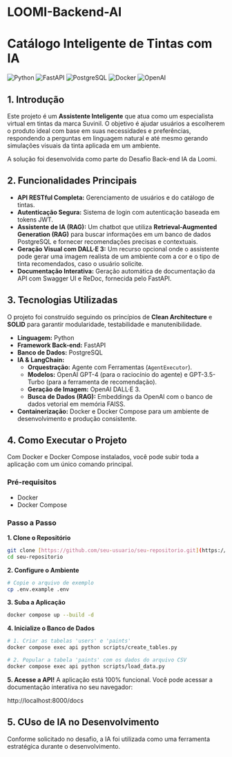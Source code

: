 # LOOMI-Backend-AI

# Catálogo Inteligente de Tintas com IA

![Python](https://img.shields.io/badge/Python-3.13-blue.svg)
![FastAPI](https://img.shields.io/badge/FastAPI-0.111-green.svg)
![PostgreSQL](https://img.shields.io/badge/PostgreSQL-15-blue.svg)
![Docker](https://img.shields.io/badge/Docker-Powered-blue.svg)
![OpenAI](https://img.shields.io/badge/OpenAI-GPT%20%26%20DALL--E%203-green.svg)

## 1. Introdução

Este projeto é um **Assistente Inteligente** que atua como um especialista virtual em tintas da marca Suvinil. O objetivo é ajudar usuários a escolherem o produto ideal com base em suas necessidades e preferências, respondendo a perguntas em linguagem natural e até mesmo gerando simulações visuais da tinta aplicada em um ambiente.

A solução foi desenvolvida como parte do Desafio Back-end IA da Loomi.

## 2. Funcionalidades Principais

* **API RESTful Completa:** Gerenciamento de usuários e do catálogo de tintas.
* **Autenticação Segura:** Sistema de login com autenticação baseada em tokens JWT.
* **Assistente de IA (RAG):** Um chatbot que utiliza **Retrieval-Augmented Generation (RAG)** para buscar informações em um banco de dados PostgreSQL e fornecer recomendações precisas e contextuais.
* **Geração Visual com DALL·E 3:** Um recurso opcional onde o assistente pode gerar uma imagem realista de um ambiente com a cor e o tipo de tinta recomendados, caso o usuário solicite.
* **Documentação Interativa:** Geração automática de documentação da API com Swagger UI e ReDoc, fornecida pelo FastAPI.

## 3. Tecnologias Utilizadas

O projeto foi construído seguindo os princípios de **Clean Architecture** e **SOLID** para garantir modularidade, testabilidade e manutenibilidade.

* **Linguagem:** Python
* **Framework Back-end:** FastAPI
* **Banco de Dados:** PostgreSQL
* **IA & LangChain:**
    * **Orquestração:** Agente com Ferramentas (`AgentExecutor`).
    * **Modelos:** OpenAI GPT-4 (para o raciocínio do agente) e GPT-3.5-Turbo (para a ferramenta de recomendação).
    * **Geração de Imagem:** OpenAI DALL·E 3.
    * **Busca de Dados (RAG):** Embeddings da OpenAI com o banco de dados vetorial em memória FAISS.
* **Containerização:** Docker e Docker Compose para um ambiente de desenvolvimento e produção consistente.

## 4. Como Executar o Projeto

Com Docker e Docker Compose instalados, você pode subir toda a aplicação com um único comando principal.

### Pré-requisitos

* Docker
* Docker Compose

### Passo a Passo

**1. Clone o Repositório**
```bash
git clone [https://github.com/seu-usuario/seu-repositorio.git](https://github.com/seu-usuario/seu-repositorio.git)
cd seu-repositorio
```

**2. Configure o Ambiente**
```bash
# Copie o arquivo de exemplo
cp .env.example .env
```

**3. Suba a Aplicação**
```bash
docker compose up --build -d
```

**4. Inicialize o Banco de Dados**
```bash
# 1. Criar as tabelas 'users' e 'paints'
docker compose exec api python scripts/create_tables.py

# 2. Popular a tabela 'paints' com os dados do arquivo CSV
docker compose exec api python scripts/load_data.py
```

**5. Acesse a API!**
A aplicação está 100% funcional. Você pode acessar a documentação interativa no seu navegador:

http://localhost:8000/docs

## 5. CUso de IA no Desenvolvimento

Conforme solicitado no desafio, a IA foi utilizada como uma ferramenta estratégica durante o desenvolvimento.
